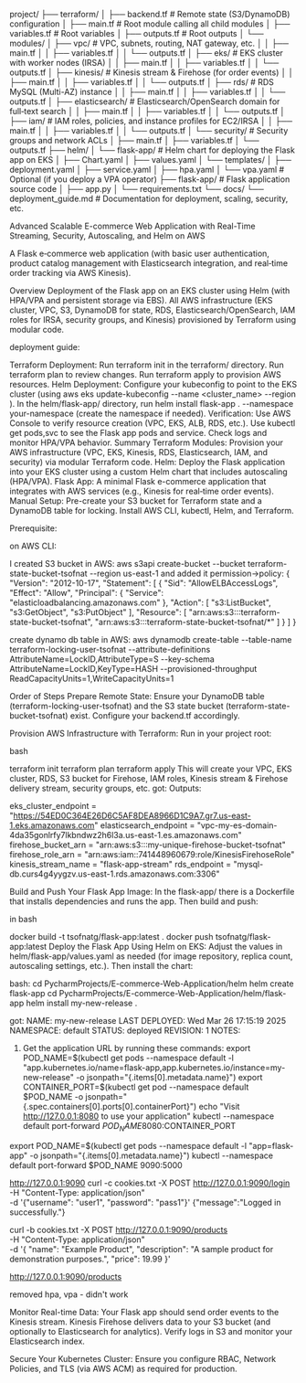 project/
├── terraform/
│   ├── backend.tf                # Remote state (S3/DynamoDB) configuration
│   ├── main.tf                   # Root module calling all child modules
│   ├── variables.tf              # Root variables
│   ├── outputs.tf                # Root outputs
│   └── modules/
│         ├── vpc/                # VPC, subnets, routing, NAT gateway, etc.
│         │     ├── main.tf
│         │     ├── variables.tf
│         │     └── outputs.tf
│         ├── eks/                # EKS cluster with worker nodes (IRSA)
│         │     ├── main.tf
│         │     ├── variables.tf
│         │     └── outputs.tf
│         ├── kinesis/            # Kinesis stream & Firehose (for order events)
│         │     ├── main.tf
│         │     ├── variables.tf
│         │     └── outputs.tf
│         ├── rds/                # RDS MySQL (Multi-AZ) instance
│         │     ├── main.tf
│         │     ├── variables.tf
│         │     └── outputs.tf
│         ├── elasticsearch/      # Elasticsearch/OpenSearch domain for full‑text search
│         │     ├── main.tf
│         │     ├── variables.tf
│         │     └── outputs.tf
│         ├── iam/                # IAM roles, policies, and instance profiles for EC2/IRSA
│         │     ├── main.tf
│         │     ├── variables.tf
│         │     └── outputs.tf
│         └── security/           # Security groups and network ACLs
│               ├── main.tf
│               ├── variables.tf
│               └── outputs.tf
├── helm/
│   └── flask-app/                # Helm chart for deploying the Flask app on EKS
│         ├── Chart.yaml
│         ├── values.yaml
│         └── templates/
│               ├── deployment.yaml
│               ├── service.yaml
│               ├── hpa.yaml
│               └── vpa.yaml   # Optional (if you deploy a VPA operator)
├── flask-app/                    # Flask application source code
│   ├── app.py
│   └── requirements.txt
└── docs/
└── deployment_guide.md     # Documentation for deployment, scaling, security, etc.

Advanced Scalable E-commerce Web Application with Real-Time Streaming, Security, Autoscaling, and Helm on AWS

A Flask e‑commerce web application (with basic user authentication, product catalog management with Elasticsearch integration, and real‑time order tracking via AWS Kinesis).

Overview
Deployment of the Flask app on an EKS cluster using Helm (with HPA/VPA and persistent storage via EBS).
All AWS infrastructure (EKS cluster, VPC, S3, DynamoDB for state, RDS, Elasticsearch/OpenSearch, IAM roles for IRSA, security groups, and Kinesis) provisioned by Terraform using modular code.

deployment guide:

Terraform Deployment:
Run terraform init in the terraform/ directory.
Run terraform plan to review changes.
Run terraform apply to provision AWS resources.
Helm Deployment:
Configure your kubeconfig to point to the EKS cluster (using aws eks update-kubeconfig --name <cluster_name> --region <region>).
In the helm/flask-app/ directory, run helm install flask-app . --namespace your-namespace (create the namespace if needed).
Verification:
Use AWS Console to verify resource creation (VPC, EKS, ALB, RDS, etc.).
Use kubectl get pods,svc to see the Flask app pods and service.
Check logs and monitor HPA/VPA behavior.
Summary
   Terraform Modules:
   Provision your AWS infrastructure (VPC, EKS, Kinesis, RDS, Elasticsearch, IAM, and security) via modular Terraform code.
   Helm:
   Deploy the Flask application into your EKS cluster using a custom Helm chart that includes autoscaling (HPA/VPA).
   Flask App:
   A minimal Flask e-commerce application that integrates with AWS services (e.g., Kinesis for real‑time order events).
   Manual Setup:
   Pre-create your S3 bucket for Terraform state and a DynamoDB table for locking. Install AWS CLI, kubectl, Helm, and Terraform.


Prerequisite:

on AWS CLI:

I created S3 bucket in AWS:
aws s3api create-bucket --bucket terraform-state-bucket-tsofnat --region us-east-1
and added it permission->policy:
{
"Version": "2012-10-17",
"Statement": [
{
"Sid": "AllowELBAccessLogs",
"Effect": "Allow",
"Principal": {
"Service": "elasticloadbalancing.amazonaws.com"
},
"Action": [
"s3:ListBucket",
"s3:GetObject",
"s3:PutObject"
],
"Resource": [
"arn:aws:s3:::terraform-state-bucket-tsofnat",
"arn:aws:s3:::terraform-state-bucket-tsofnat/*"
]
}
]
}

create dynamo db table in AWS:
aws dynamodb create-table --table-name terraform-locking-user-tsofnat --attribute-definitions AttributeName=LockID,AttributeType=S --key-schema AttributeName=LockID,KeyType=HASH --provisioned-throughput ReadCapacityUnits=1,WriteCapacityUnits=1


Order of Steps
Prepare Remote State:
Ensure your DynamoDB table (terraform-locking-user-tsofnat) and the S3 state bucket (terraform-state-bucket-tsofnat) exist. Configure your backend.tf accordingly.

Provision AWS Infrastructure with Terraform:
Run in your project root:

bash

terraform init
terraform plan
terraform apply
This will create your VPC, EKS cluster, RDS, S3 bucket for Firehose, IAM roles, Kinesis stream & Firehose delivery stream, security groups, etc.
got:
Outputs:

eks_cluster_endpoint = "https://54ED0C364E26D6C5AF8DEA8966D1C9A7.gr7.us-east-1.eks.amazonaws.com"
elasticsearch_endpoint = "vpc-my-es-domain-4da35gonlrfy7lkbndwz2h6l3a.us-east-1.es.amazonaws.com"
firehose_bucket_arn = "arn:aws:s3:::my-unique-firehose-bucket-tsofnat"
firehose_role_arn = "arn:aws:iam::741448960679:role/KinesisFirehoseRole"
kinesis_stream_name = "flask-app-stream"
rds_endpoint = "mysql-db.curs4g4yygzv.us-east-1.rds.amazonaws.com:3306"


Build and Push Your Flask App Image:
In the flask-app/ there is a Dockerfile that installs dependencies and runs the app. Then build and push:

in bash

docker build -t tsofnatg/flask-app:latest .
docker push tsofnatg/flask-app:latest
Deploy the Flask App Using Helm on EKS:
Adjust the values in helm/flask-app/values.yaml as needed (for image repository, replica count, autoscaling settings, etc.). Then install the chart:

bash:
cd PycharmProjects/E-commerce-Web-Application/helm
helm create flask-app
cd PycharmProjects/E-commerce-Web-Application/helm/flask-app
helm install my-new-release .

got:
NAME: my-new-release
LAST DEPLOYED: Wed Mar 26 17:15:19 2025
NAMESPACE: default
STATUS: deployed
REVISION: 1
NOTES:
1. Get the application URL by running these commands:
   export POD_NAME=$(kubectl get pods --namespace default -l "app.kubernetes.io/name=flask-app,app.kubernetes.io/instance=my-new-release" -o jsonpath="{.items[0].metadata.name}")
   export CONTAINER_PORT=$(kubectl get pod --namespace default $POD_NAME -o jsonpath="{.spec.containers[0].ports[0].containerPort}")
   echo "Visit http://127.0.0.1:8080 to use your application"
   kubectl --namespace default port-forward $POD_NAME 8080:$CONTAINER_PORT


export POD_NAME=$(kubectl get pods --namespace default -l "app=flask-app" -o jsonpath="{.items[0].metadata.name}")
kubectl --namespace default port-forward $POD_NAME 9090:5000

http://127.0.0.1:9090
curl -c cookies.txt -X POST http://127.0.0.1:9090/login \
-H "Content-Type: application/json" \
-d '{"username": "user1", "password": "pass1"}'
{"message":"Logged in successfully."}

curl -b cookies.txt -X POST http://127.0.0.1:9090/products \
-H "Content-Type: application/json" \
-d '{
"name": "Example Product",
"description": "A sample product for demonstration purposes.",
"price": 19.99
}'

http://127.0.0.1:9090/products

removed hpa, vpa - didn't work

Monitor Real-time Data:
Your Flask app should send order events to the Kinesis stream. Kinesis Firehose delivers data to your S3 bucket (and optionally to Elasticsearch for analytics). Verify logs in S3 and monitor your Elasticsearch index.

Secure Your Kubernetes Cluster:
Ensure you configure RBAC, Network Policies, and TLS (via AWS ACM) as required for production.